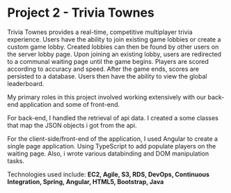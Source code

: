 # Project 2 - Trivia Townes

Trivia Townes provides a real-time, competitive multiplayer trivia experience. Users have the ability to join existing game lobbies or create a custom game lobby. Created lobbies can then be found by other users on the server lobby page. Upon joining an existing lobby, users are redirected to a communal waiting page until the game begins. Players are scored according to accuracy and speed. After the game ends, scores are persisted to a database. Users then have the ability to view the global leaderboard.

My primary roles in this project involved working extensively with our back-end application and some of front-end.

For back-end, I handled the retrieval of api data. I created a some classes that map the JSON objects i got from the api.

For the client-side/front-end of the application, I used Angular to create a single page application. Using TypeScript to add populate players on the waiting page. Also, i wrote various databinding and DOM manipulation tasks.

Technologies used include: **EC2, Agile, S3, RDS, DevOps, Continuous Integration, Spring, Angular, HTML5, Bootstrap, Java**
